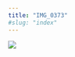 ```yaml
---
title: "IMG_0373"
#slug: "index"
---
```


[![](/wp-content/IMG_0373-300x225.jpg)](/wp-content/IMG_0373.jpg)
